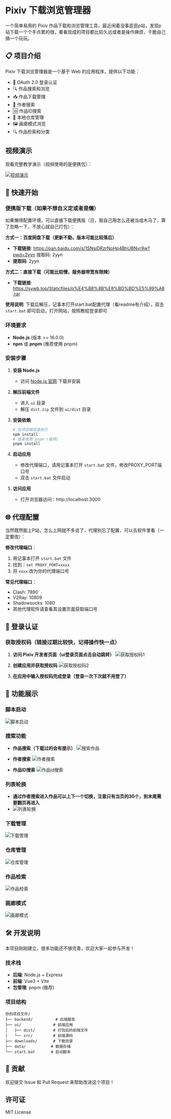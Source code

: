 # Pixiv 下载浏览管理器

一个简单易用的 Pixiv 作品下载和浏览管理工具，最近闲着没事逛逛p站，发现p站下载一个个手点累的很，看看现成的项目都比较久远或者是操作麻烦，干脆自己搞一个玩玩。

## 📋 项目介绍

Pixiv 下载浏览管理器是一个基于 Web 的应用程序，提供以下功能：

- 🔐 OAuth 2.0 登录认证
- 🔍 作品搜索和浏览
- 📥 作品下载管理
- 👤 作者搜索
- 🆔 作品ID搜索
- 📁 本地仓库管理
- 🖼️ 画廊模式浏览
- 🔍 作品检索和分类

## 视频演示

观看完整教学演示（视频使用的是便携包）：

[![视频演示](https://img.shields.io/badge/📹-演示视频-blue?style=for-the-badge)](https://sywb.top/Staticfiles/p%E6%95%99%E7%A8%8B.mp4)

## 🚀 快速开始

### 便携版下载（如果不想自义定或者是懒）

如果懒得配置环境，可以直接下载便携版（日，我自己用怎么还被当成木马了，算了忽略一下，不放心就自己打包）：

**方式一：百度网盘下载（更新不勤，版本可能比较落后）**
- **下载链接**: https://pan.baidu.com/s/1SNsiDRzrNoHp4BhUBNvr9w?pwd=2yyn 提取码: 2yyn 
- **提取码**: 2yyn

**方式二：直接下载（可能比较慢，服务器带宽有限辣）**
- **下载链接**: https://sywb.top/Staticfiles/p%E4%B8%8B%E8%BD%BD%E5%99%A8.rar

**使用说明**: 下载后解压，记事本打开start.bat配置代理（看readme有介绍），双击 `start.bat` 即可启动，打开网站，按照教程登录即可

### 环境要求

- **Node.js** (版本 >= 16.0.0)
- **npm** 或 **pnpm** (推荐使用 pnpm)

### 安装步骤

1. **安装 Node.js**
   - 访问 [Node.js 官网](https://nodejs.org/) 下载并安装

2. **解压前端文件**
   - 进入 `ui` 目录
   - 解压 `dist.zip` 文件到 `ui/dist` 目录

3. **安装依赖**
   ```bash
   # 在项目根目录执行
   npm install
   # 或者使用 pnpm (推荐)
   pnpm install
   ```

4. **启动应用**
   - 修改代理端口，请用记事本打开 `start.bat` 文件，修改PROXY_PORT端口号
   - 双击 `start.bat` 文件启动

5. **访问应用**
   - 打开浏览器访问：http://localhost:3000

## 🌐 代理配置

当然既然能上P站，怎么上网就不多说了，代理别忘了配置，可以去软件里看（一定要改）：

**修改代理端口**：
1. 用记事本打开 `start.bat` 文件
2. 找到：`set PROXY_PORT=xxxx`
3. 将 `xxxx` 改为你的代理端口号

**常见代理端口**：
- Clash: 7890
- V2Ray: 10809  
- Shadowsocks: 1080
- 其他代理软件请查看其设置页面获取端口号

## 🔐 登录认证

### 获取授权码（链接过期比较快，记得操作快一点）

1. **访问 Pixiv 开发者页面（ui登录页面点击自动跳转）**
   ![获取授权码1](./pic/获取授权码1.png)

2. **创建应用并获取授权码**
   ![获取授权码2](./pic/获取授权码2.png)

3. **在应用中输入授权码完成登录（登录一次下次就不用登了）**

## 📱 功能展示

### 脚本启动
![脚本启动](./pic/脚本启动.png)

### 搜索功能
- **作品搜索（下载过的会有提示）**
  ![搜索作品](./pic/搜索作品.png)

- **作者搜索**
  ![作者搜索](./pic/作者搜索.png)

- **作品ID搜索**
  ![作品id搜索](./pic/作品id搜索.png)

### 列表轮换
- **通过作者搜索进入作品可以上下一个切换，注意只有当页的30个，到末尾需要翻页再进入**
- ![列表轮换](./pic/列表轮换.png)
  
### 下载管理
![下载管理](./pic/下载管理.png)

### 仓库管理
![仓库管理](./pic/仓库管理.png)

### 作品检索
![作品检索](./pic/作品检索.png)

### 画廊模式
![画廊模式](./pic/画廊模式.png)

## 🛠️ 开发说明

本项目刚刚建立，很多功能还不够完善，欢迎大家一起参与开发！

### 技术栈
- **后端**: Node.js + Express
- **前端**: Vue3 + Vite
- **包管理**: pnpm (推荐)

### 项目结构
```
你的项目文件/
├── backend/          # 后端服务
├── ui/              # 前端应用
│   ├── dist/        # 打包后的前端文件
│   └── src/         # 前端源码
├── downloads/       # 下载目录
├── data/           # 数据存储
└── start.bat       # 启动脚本
```

## 🤝 贡献

欢迎提交 Issue 和 Pull Request 来帮助改进这个项目！

## 许可证

MIT License 